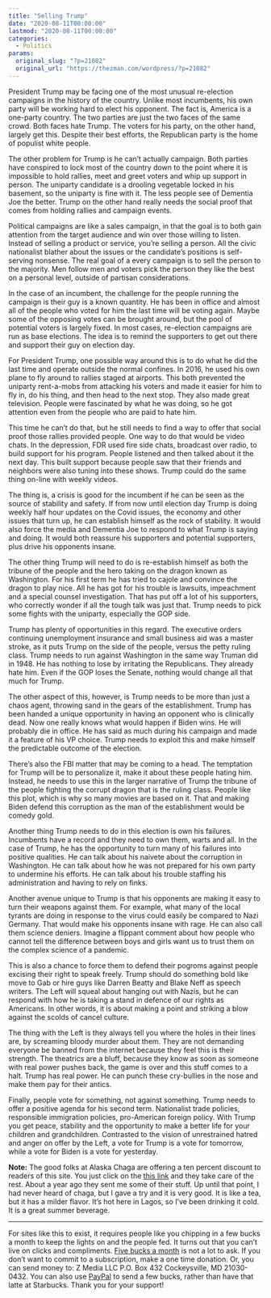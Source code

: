 ```yaml
---
title: "Selling Trump"
date: "2020-08-11T00:00:00"
lastmod: "2020-08-11T00:00:00"
categories:
  - Politics
params:
  original_slug: "?p=21082"
  original_url: "https://thezman.com/wordpress/?p=21082"
---
```


President Trump may be facing one of the most unusual re-election
campaigns in the history of the country. Unlike most incumbents, his own
party will be working hard to elect his opponent. The fact is, America
is a one-party country. The two parties are just the two faces of the
same crowd. Both faces hate Trump. The voters for his party, on the
other hand, largely get this. Despite their best efforts, the Republican
party is the home of populist white people.

The other problem for Trump is he can’t actually campaign. Both parties
have conspired to lock most of the country down to the point where it is
impossible to hold rallies, meet and greet voters and whip up support in
person. The uniparty candidate is a drooling vegetable locked in his
basement, so the uniparty is fine with it. The less people see of
Dementia Joe the better. Trump on the other hand really needs the social
proof that comes from holding rallies and campaign events.

Political campaigns are like a sales campaign, in that the goal is to
both gain attention from the target audience and win over those willing
to listen. Instead of selling a product or service, you’re selling a
person. All the civic nationalist blather about the issues or the
candidate’s positions is self-serving nonsense. The real goal of a every
campaign is to sell the person to the majority. Men follow men and
voters pick the person they like the best on a personal level, outside
of partisan considerations.

In the case of an incumbent, the challenge for the people running the
campaign is their guy is a known quantity. He has been in office and
almost all of the people who voted for him the last time will be voting
again. Maybe some of the opposing votes can be brought around, but the
pool of potential voters is largely fixed. In most cases, re-election
campaigns are run as base elections. The idea is to remind the
supporters to get out there and support their guy on election day.

For President Trump, one possible way around this is to do what he did
the last time and operate outside the normal confines. In 2016, he used
his own plane to fly around to rallies staged at airports. This both
prevented the uniparty rent-a-mobs from attacking his voters and made it
easier for him to fly in, do his thing, and then head to the next stop.
They also made great television. People were fascinated by what he was
doing, so he got attention even from the people who are paid to hate
him.

This time he can’t do that, but he still needs to find a way to offer
that social proof those rallies provided people. One way to do that
would be video chats. In the depression, FDR used fire side chats,
broadcast over radio, to build support for his program. People listened
and then talked about it the next day. This built support because people
saw that their friends and neighbors were also tuning into these shows.
Trump could do the same thing on-line with weekly videos.

The thing is, a crisis is good for the incumbent if he can be seen as
the source of stability and safety. If from now until election day Trump
is doing weekly half hour updates on the Covid issues, the economy and
other issues that turn up, he can establish himself as the rock of
stability. It would also force the media and Dementia Joe to respond to
what Trump is saying and doing. It would both reassure his supporters
and potential supporters, plus drive his opponents insane.

The other thing Trump will need to do is re-establish himself as both
the tribune of the people and the hero taking on the dragon known as
Washington. For his first term he has tried to cajole and convince the
dragon to play nice. All he has got for his trouble is lawsuits,
impeachment and a special counsel investigation. That has put off a lot
of his supporters, who correctly wonder if all the tough talk was just
that. Trump needs to pick some fights with the uniparty, especially the
GOP side.

Trump has plenty of opportunities in this regard. The executive orders
continuing unemployment insurance and small business aid was a master
stroke, as it puts Trump on the side of the people, versus the petty
ruling class. Trump needs to run against Washington in the same way
Truman did in 1948. He has nothing to lose by irritating the
Republicans. They already hate him. Even if the GOP loses the Senate,
nothing would change all that much for Trump.

The other aspect of this, however, is Trump needs to be more than just a
chaos agent, throwing sand in the gears of the establishment. Trump has
been handed a unique opportunity in having an opponent who is clinically
dead. Now one really knows what would happen if Biden wins. He will
probably die in office. He has said as much during his campaign and made
it a feature of his VP choice. Trump needs to exploit this and make
himself the predictable outcome of the election.

There’s also the FBI matter that may be coming to a head. The temptation
for Trump will be to personalize it, make it about these people hating
him. Instead, he needs to use this in the larger narrative of Trump the
tribune of the people fighting the corrupt dragon that is the ruling
class. People like this plot, which is why so many movies are based on
it. That and making Biden defend this corruption as the man of the
establishment would be comedy gold.

Another thing Trump needs to do in this election is own his failures.
Incumbents have a record and they need to own them, warts and all. In
the case of Trump, he has the opportunity to turn many of his failures
into positive qualities. He can talk about his naivete about the
corruption in Washington. He can talk about how he was not prepared for
his own party to undermine his efforts. He can talk about his trouble
staffing his administration and having to rely on finks.

Another avenue unique to Trump is that his opponents are making it easy
to turn their weapons against them. For example, what many of the local
tyrants are doing in response to the virus could easily be compared to
Nazi Germany. That would make his opponents insane with rage. He can
also call them science deniers. Imagine a flippant comment about how
people who cannot tell the difference between boys and girls want us to
trust them on the complex science of a pandemic.

This is also a chance to force them to defend their pogroms against
people excising their right to speak freely. Trump should do something
bold like move to Gab or hire guys like Darren Beatty and Blake Neff as
speech writers. The Left will squeal about hanging out with Nazis, but
he can respond with how he is taking a stand in defence of our rights as
Americans. In other words, it is about making a point and striking a
blow against the scolds of cancel culture.

The thing with the Left is they always tell you where the holes in their
lines are, by screaming bloody murder about them. They are not demanding
everyone be banned from the internet because they feel this is their
strength. The theatrics are a bluff, because they know as soon as
someone with real power pushes back, the game is over and this stuff
comes to a halt. Trump has real power. He can punch these cry-bullies in
the nose and make them pay for their antics.

Finally, people vote for something, not against something. Trump needs
to offer a positive agenda for his second term. Nationalist trade
policies, responsible immigration policies, pro-American foreign policy.
With Trump you get peace, stability and the opportunity to make a better
life for your children and grandchildren. Contrasted to the vision of
unrestrained hatred and anger on offer by the Left, a vote for Trump is
a vote for tomorrow, while a vote for Biden is a vote for yesterday.

**Note:** The good folks at Alaska Chaga are offering a ten percent
discount to readers of this site. You just click on the
<a href="https://alaskachaga.us/discount/ZMAN" rel="noopener noreferrer"
target="_blank">this link</a> and they take care of the rest. About a
year ago they sent me some of their stuff. Up until that point, I had
never heard of chaga, but I gave a try and it is very good. It is like a
tea, but it has a milder flavor. It’s hot here in Lagos, so I’ve been
drinking it cold. It is a great summer beverage.

------------------------------------------------------------------------

For sites like this to exist, it requires people like you chipping in a
few bucks a month to keep the lights on and the people fed. It turns out
that you can’t live on clicks and compliments.
<a href="https://www.subscribestar.com/the-z-blog"
rel="noopener noreferrer" target="_blank">Five bucks a month</a> is not
a lot to ask. If you don’t want to commit to a subscription, make a one
time donation. Or, you can send money to: Z Media LLC P.O. Box 432
Cockeysville, MD 21030-0432. You can also use <a
href="https://www.paypal.com/cgi-bin/webscr?cmd=_s-xclick&amp;hosted_button_id=UDAS2Q8JYA6CN&amp;source=url"
rel="noopener noreferrer" target="_blank">PayPal</a> to send a few
bucks, rather than have that latte at Starbucks. Thank you for your
support!
